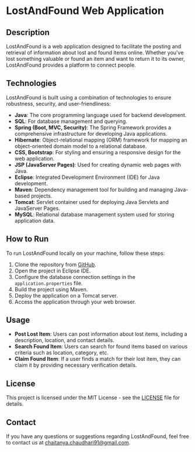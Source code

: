 # LostAndFound Web Application

## Description

LostAndFound is a web application designed to facilitate the posting and retrieval of information about lost and found items online. Whether you've lost something valuable or found an item and want to return it to its owner, LostAndFound provides a platform to connect people.

## Technologies

LostAndFound is built using a combination of technologies to ensure robustness, security, and user-friendliness:

- **Java**: The core programming language used for backend development.
- **SQL**: For database management and querying.
- **Spring (Boot, MVC, Security)**: The Spring Framework provides a comprehensive infrastructure for developing Java applications.
- **Hibernate**: Object-relational mapping (ORM) framework for mapping an object-oriented domain model to a relational database.
- **CSS, Bootstrap**: For styling and ensuring a responsive design for the web application.
- **JSP (JavaServer Pages)**: Used for creating dynamic web pages with Java.
- **Eclipse**: Integrated Development Environment (IDE) for Java development.
- **Maven**: Dependency management tool for building and managing Java-based projects.
- **Tomcat**: Servlet container used for deploying Java Servlets and JavaServer Pages.
- **MySQL**: Relational database management system used for storing application data.

## How to Run

To run LostAndFound locally on your machine, follow these steps:

1. Clone the repository from [GitHub](https://github.com/CSChaudhari/LostAndFound).
2. Open the project in Eclipse IDE.
3. Configure the database connection settings in the `application.properties` file.
4. Build the project using Maven.
5. Deploy the application on a Tomcat server.
6. Access the application through your web browser.

## Usage

- **Post Lost Item**: Users can post information about lost items, including a description, location, and contact details.
- **Search Found Item**: Users can search for found items based on various criteria such as location, category, etc.
- **Claim Found Item**: If a user finds a match for their lost item, they can claim it by providing necessary verification details.

## License

This project is licensed under the MIT License - see the [LICENSE](LICENSE) file for details.

## Contact

If you have any questions or suggestions regarding LostAndFound, feel free to contact us at [chaitanya.chaudhari91@gmail.com](mailto:chaitanya.chaudhari91@gmail.com).


